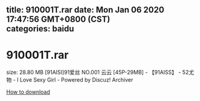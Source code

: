 
title: 910001T.rar
date: Mon Jan 06 2020 17:47:56 GMT+0800 (CST)    
categories: baidu
---

# 910001T.rar
size: 28.80 MB
 [91AISI]91爱丝 NO.001 云云 [45P-29MB] - 【91AISS】 - 52尤物 - I Love Sexy Girl - Powered by Discuz! Archiver
 

[How to download](https://bpcam.bemobtrk.com/go/2ceec3aa-1ca2-46d6-b9ff-aaa5c184517c?jno=32)